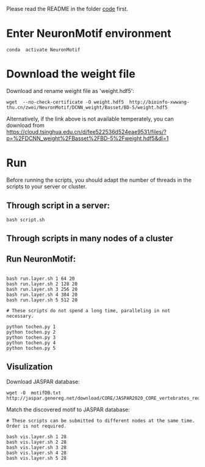 
Please read the README in the folder [code](https://github.com/wzthu/NeuronMotif/tree/master/nm/code) first.

# Enter NeuronMotif environment

```
conda  activate NeuronMotif
```

# Download the weight file

Download and rename weight file as 'weight.hdf5':

```
wget  --no-check-certificate -O weight.hdf5  http://bioinfo-xwwang-thu.cn/zwei/NeuronMotif/DCNN_weight/Basset/BD-5/weight.hdf5
```

Alternatively, if the link above is not available temperately, you can download from https://cloud.tsinghua.edu.cn/d/fee522536d524eae9531/files/?p=%2FDCNN_weight%2FBasset%2FBD-5%2Fweight.hdf5&dl=1

# Run

Before running the scripts, you should adapt the number of threads in the scripts to your server or cluster.

## Through script in a server:


```
bash script.sh
```

## Through scripts in many nodes of a cluster

## Run NeuronMotif:

```

bash run.layer.sh 1 64 20
bash run.layer.sh 2 128 20
bash run.layer.sh 3 256 20
bash run.layer.sh 4 384 20
bash run.layer.sh 5 512 20
```

```
# These scripts do not spend a long time, paralleling in not necessary.

python tochen.py 1
python tochen.py 2
python tochen.py 3
python tochen.py 4
python tochen.py 5
```

## Visulization

Download JASPAR database:

```
wget -O  motifDB.txt  http://jaspar.genereg.net/download/CORE/JASPAR2020_CORE_vertebrates_redundant_pfms_meme.txt
```

Match the discovered motif to JASPAR database:

```
# These scripts can be submitted to different nodes at the same time. Order is not required.

bash vis.layer.sh 1 28
bash vis.layer.sh 2 28
bash vis.layer.sh 3 28
bash vis.layer.sh 4 28
bash vis.layer.sh 5 28
```


